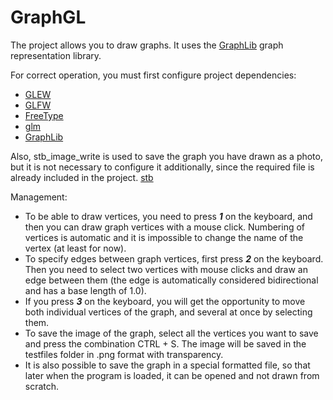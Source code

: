# GraphGL
The project allows you to draw graphs. It uses the [GraphLib](https://github.com/yagginov/GraphLib) graph representation library.

For correct operation, you must first configure project dependencies:
  - [GLEW](https://glew.sourceforge.net/)
  - [GLFW](https://www.glfw.org/)
  - [FreeType](https://freetype.org/)
  - [glm](https://github.com/g-truc/glm)
  - [GraphLib](https://github.com/yagginov/GraphLib)

Also, stb_image_write is used to save the graph you have drawn as a photo, but it is not necessary to configure it additionally, since the required file is already included in the project. [stb](https://github.com/nothings/stb/blob/master/stb_image_write.h)

Management:
  - To be able to draw vertices, you need to press ***1*** on the keyboard, and then you can draw graph vertices with a mouse click. Numbering of vertices is automatic and it is impossible to change the name of the vertex (at least for now).
  - To specify edges between graph vertices, first press ***2*** on the keyboard. Then you need to select two vertices with mouse clicks and draw an edge between them (the edge is automatically considered bidirectional and has a base length of 1.0).
  - If you press ***3*** on the keyboard, you will get the opportunity to move both individual vertices of the graph, and several at once by selecting them.
  - To save the image of the graph, select all the vertices you want to save and press the combination CTRL + S. The image will be saved in the testfiles folder in .png format with transparency.
  - It is also possible to save the graph in a special formatted file, so that later when the program is loaded, it can be opened and not drawn from scratch.
